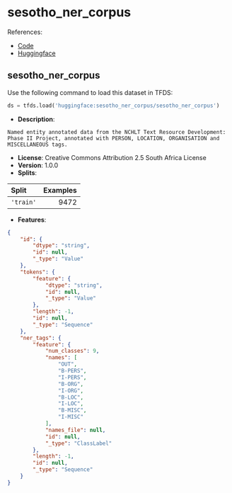 # sesotho_ner_corpus

References:

*   [Code](https://github.com/huggingface/datasets/blob/master/datasets/sesotho_ner_corpus)
*   [Huggingface](https://huggingface.co/datasets/sesotho_ner_corpus)


## sesotho_ner_corpus


Use the following command to load this dataset in TFDS:

```python
ds = tfds.load('huggingface:sesotho_ner_corpus/sesotho_ner_corpus')
```

*   **Description**:

```
Named entity annotated data from the NCHLT Text Resource Development: Phase II Project, annotated with PERSON, LOCATION, ORGANISATION and MISCELLANEOUS tags.
```

*   **License**: Creative Commons Attribution 2.5 South Africa License
*   **Version**: 1.0.0
*   **Splits**:

Split  | Examples
:----- | -------:
`'train'` | 9472

*   **Features**:

```json
{
    "id": {
        "dtype": "string",
        "id": null,
        "_type": "Value"
    },
    "tokens": {
        "feature": {
            "dtype": "string",
            "id": null,
            "_type": "Value"
        },
        "length": -1,
        "id": null,
        "_type": "Sequence"
    },
    "ner_tags": {
        "feature": {
            "num_classes": 9,
            "names": [
                "OUT",
                "B-PERS",
                "I-PERS",
                "B-ORG",
                "I-ORG",
                "B-LOC",
                "I-LOC",
                "B-MISC",
                "I-MISC"
            ],
            "names_file": null,
            "id": null,
            "_type": "ClassLabel"
        },
        "length": -1,
        "id": null,
        "_type": "Sequence"
    }
}
```


